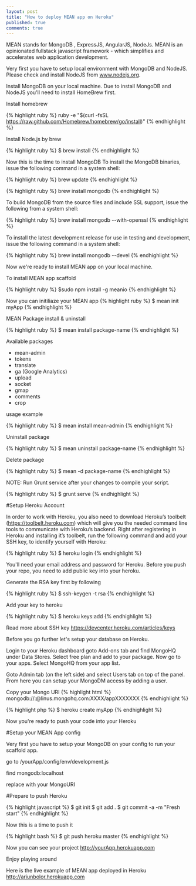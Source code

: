 ```yaml
---
layout: post
title: "How to deploy MEAN app on Heroku"
published: true
comments: true
---
```

MEAN stands for MongoDB , ExpressJS, AngularJS, NodeJs. MEAN is an opinionated fullstack javascript framework - 
which simplifies and accelerates web application development. 

Very first you have to setup local environment with MongoDB and NodeJS. Please check and install NodeJS from www.nodejs.org.

Install MongoDB on your local machine. Due to install MongoDB and NodeJS you'll need to install HomeBrew first. 

Install homebrew 

{% highlight ruby %}
ruby -e "$(curl -fsSL https://raw.github.com/Homebrew/homebrew/go/install)"
{% endhighlight %}

Install Node.js by brew

{% highlight ruby %}
$ brew install
{% endhighlight %}

Now this is the time to install MongoDB
To install the MongoDB binaries, issue the following command in a system shell:

{% highlight ruby %}
brew update
{% endhighlight %}

{% highlight ruby %}
brew install mongodb
{% endhighlight %}

To build MongoDB from the source files and include SSL support, issue the following from a system shell:

{% highlight ruby %}
brew install mongodb --with-openssl
{% endhighlight %}

To install the latest development release for use in testing and development, issue the following command in a system shell:

{% highlight ruby %}
brew install mongodb --devel
{% endhighlight %}

Now we're ready to install MEAN app on your local machine. 

To install MEAN app scaffold

{% highlight ruby %}
$sudo npm install -g meanio
{% endhighlight %}

Now you can initiliaze your MEAN app
{% highlight ruby %}
$ mean init myApp
{% endhighlight %}

MEAN Package install & uninstall

{% highlight ruby %}
$ mean install package-name
{% endhighlight %}

Available packages 
- mean-admin
- tokens
- translate
- ga (Google Analytics)
- upload
- socket
- gmap
- comments
- crop

usage example

{% highlight ruby %}
$ mean install mean-admin
{% endhighlight %}

Uninstall package

{% highlight ruby %}
$ mean uninstall package-name
{% endhighlight %}

Delete package

{% highlight ruby %}
$ mean -d package-name
{% endhighlight %}

NOTE: Run Grunt service after your changes to compile your script. 

{% highlight ruby %}
$ grunt serve
{% endhighlight %}

#Setup Heroku Account

In order to work with Heroku, you also need to download Heroku’s toolbelt (https://toolbelt.heroku.com) which will give you the needed command line tools to communicate with Heroku’s backend. Right after registering in Heroku and installing it’s toolbelt, run the following command and add your SSH key, to identify yourself with Heroku:

{% highlight ruby %}
$ heroku login
{% endhighlight %}

You'll need your email address and password for Heroku. Before you push your repo, you need to add public key into your heroku.

Generate the RSA key first by following

{% highlight ruby %}
$ ssh-keygen -t rsa
{% endhighlight %}

Add your key to heroku

{% highlight ruby %}
$ heroku keys:add
{% endhighlight %}

Read more about SSH key https://devcenter.heroku.com/articles/keys

Before you go further let's setup your database on Heroku. 

Login to your Heroku dashboard goto Add-ons tab and find MongoHQ under Data Stores. Select free plan and add to your package. Now go to your apps. Select MongoHQ from your app list. 

Goto Admin tab (on the left side) and select Users tab on top of the panel. From here you can setup your MongoDM access by adding a user.

Copy your Mongo URI
{% highlight html %}
mongodb://<user>:<password>@linus.mongohq.com:XXXX/appXXXXXXX
{% endhighlight %}

{% highlight php %}
$ heroku create myApp
{% endhighlight %}

Now you're ready to push your code into your Heroku

#Setup your MEAN App config 

Very first you have to setup your MongoDB on your config to run your scaffold app. 

go to /yourApp/config/env/development.js 

find mongodb:localhost

replace with your MongoURI  

#Prepare to push Heroku

{% highlight javascript %}
$ git init
$ git add .
$ git commit -a -m "Fresh start"
{% endhighlight %}

Now this is a time to push it

{% highlight bash %}
$ git push heroku master
{% endhighlight %}

Now you can see your project http://yourApp.herokuapp.com

Enjoy playing around

Here is the live example of MEAN app deployed in Heroku http://ariunbolor.herokuapp.com 

